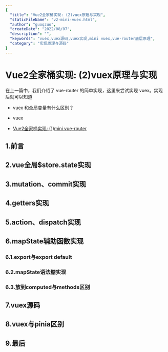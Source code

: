 ```yaml
---
{
  "title": "Vue2全家桶实现: (2)vuex原理与实现",
  "staticFileName": "v2-mini-vuex.html",
  "author": "guoqzuo",
  "createDate": "2022/08/07",
  "description": "",
  "keywords": "vuex,vuex源码,vuex实现,mini vuex,vue-router底层原理",
  "category": "实现原理与源码"
}
---
```


# Vue2全家桶实现: (2)vuex原理与实现

在上一篇中，我们介绍了 vue-router 的简单实现，这里来尝试实现 vuex。实现后就可以知道



- vuex 和全局变量有什么区别？
- vuex 



- [Vue2全家桶实现: (1)mini vue-router](https://juejin.cn/post/7126573677176422414)

## 1.前言

## 2.vue全局$store.state实现

## 3.mutation、commit实现

## 4.getters实现

## 5.action、dispatch实现

## 6.mapState辅助函数实现

### 6.1.export与export default

### 6.2.mapState语法糖实现

### 6.3.放到computed与methods区别

## 7.vuex源码

## 8.vuex与pinia区别

## 9.最后
